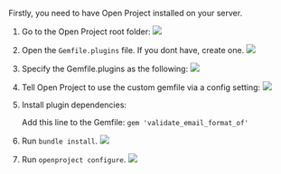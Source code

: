 Firstly, you need to have Open Project installed on your server.

1. Go to the Open Project root folder:
 ![](https://i.imgur.com/3VFFJNh.png)

2. Open the `Gemfile.plugins` file. If you dont have, create one.
 ![](https://i.imgur.com/BzgdVIV.png)

3. Specify the Gemfile.plugins as the following:
 ![](https://i.imgur.com/vcB9Inb.png)

4. Tell Open Project to use the custom gemfile via a config setting:
 ![](https://i.imgur.com/cl7fY9Y.png)
 
5. Install plugin dependencies:
   
   Add this line to the Gemfile: `gem 'validate_email_format_of'`
   
6. Run `bundle install`.
 ![](https://i.imgur.com/7AR73KB.png)

7. Run `openproject configure`.
 ![](https://i.imgur.com/TnBPowa.png)
